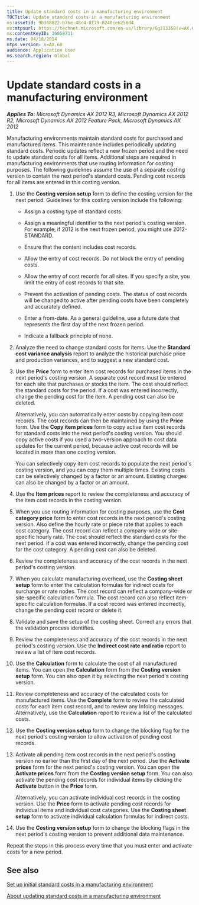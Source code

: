 ```yaml
---
title: Update standard costs in a manufacturing environment
TOCTitle: Update standard costs in a manufacturing environment
ms:assetid: 9b368822-b76e-48c4-8f79-8240ce6258d4
ms:mtpsurl: https://technet.microsoft.com/en-us/library/Gg213358(v=AX.60)
ms:contentKeyID: 36058711
ms.date: 04/18/2014
mtps_version: v=AX.60
audience: Application User
ms.search.region: Global
---
```


# Update standard costs in a manufacturing environment 


_**Applies To:** Microsoft Dynamics AX 2012 R3, Microsoft Dynamics AX 2012 R2, Microsoft Dynamics AX 2012 Feature Pack, Microsoft Dynamics AX 2012_

Manufacturing environments maintain standard costs for purchased and manufactured items. This maintenance includes periodically updating standard costs. Periodic updates reflect a new frozen period and the need to update standard costs for all items. Additional steps are required in manufacturing environments that use routing information for costing purposes. The following guidelines assume the use of a separate costing version to contain the next period's standard costs. Pending cost records for all items are entered in this costing version.

1.  Use the **Costing version setup** form to define the costing version for the next period. Guidelines for this costing version include the following:
    
      - Assign a costing type of standard costs.
    
      - Assign a meaningful identifier to the next period's costing version. For example, if 2012 is the next frozen period, you might use 2012-STANDARD.
    
      - Ensure that the content includes cost records.
    
      - Allow the entry of cost records. Do not block the entry of pending costs.
    
      - Allow the entry of cost records for all sites. If you specify a site, you limit the entry of cost records to that site.
    
      - Prevent the activation of pending costs. The status of cost records will be changed to active after pending costs have been completely and accurately defined.
    
      - Enter a from-date. As a general guideline, use a future date that represents the first day of the next frozen period.
    
      - Indicate a fallback principle of none.

2.  Analyze the need to change standard costs for items. Use the **Standard cost variance analysis** report to analyze the historical purchase price and production variances, and to suggest a new standard cost.

3.  Use the **Price** form to enter item cost records for purchased items in the next period's costing version. A separate cost record must be entered for each site that purchases or stocks the item. The cost should reflect the standard costs for the period. If a cost was entered incorrectly, change the pending cost for the item. A pending cost can also be deleted.
    
    Alternatively, you can automatically enter costs by copying item cost records. The cost records can then be maintained by using the **Price** form. Use the **Copy item prices** form to copy active item cost records for standard costs into the next period's costing version. You should copy active costs if you used a two-version approach to cost data updates for the current period, because active cost records will be located in more than one costing version.
    
    You can selectively copy item cost records to populate the next period's costing version, and you can copy them multiple times. Existing costs can be selectively changed by a factor or an amount. Existing charges can also be changed by a factor or an amount.

4.  Use the **Item prices** report to review the completeness and accuracy of the item cost records in the costing version.

5.  When you use routing information for costing purposes, use the **Cost category price** form to enter cost records in the next period's costing version. Also define the hourly rate or piece rate that applies to each cost category. The cost record can reflect a company-wide or site-specific hourly rate. The cost should reflect the standard costs for the next period. If a cost was entered incorrectly, change the pending cost for the cost category. A pending cost can also be deleted.

6.  Review the completeness and accuracy of the cost records in the next period's costing version.

7.  When you calculate manufacturing overhead, use the **Costing sheet setup** form to enter the calculation formulas for indirect costs for surcharge or rate nodes. The cost record can reflect a company-wide or site-specific calculation formula. The cost record can also reflect item-specific calculation formulas. If a cost record was entered incorrectly, change the pending cost record or delete it.

8.  Validate and save the setup of the costing sheet. Correct any errors that the validation process identifies.

9.  Review the completeness and accuracy of the cost records in the next period's costing version. Use the **Indirect cost rate and ratio** report to review a list of item cost records.

10. Use the **Calculation** form to calculate the cost of all manufactured items. You can open the **Calculation** form from the **Costing version setup** form. You can also open it by selecting the next period's costing version.

11. Review completeness and accuracy of the calculated costs for manufactured items. Use the **Complete** form to review the calculated costs for each item cost record, and to review any Infolog messages. Alternatively, use the **Calculation** report to review a list of the calculated costs.

12. Use the **Costing version setup** form to change the blocking flag for the next period's costing version to allow activation of pending cost records.

13. Activate all pending item cost records in the next period's costing version no earlier than the first day of the next period. Use the **Activate prices** form for the next period's costing version. You can open the **Activate prices** form from the **Costing version setup** form. You can also activate the pending cost records for individual items by clicking the **Activate** button in the **Price** form.
    
    Alternatively, you can activate individual cost records in the costing version. Use the **Price** form to activate pending cost records for individual items and individual cost categories. Use the **Costing sheet setup** form to activate individual calculation formulas for indirect costs.

14. Use the **Costing version setup** form to change the blocking flags in the next period's costing version to prevent additional data maintenance.

Repeat the steps in this process every time that you must enter and activate costs for a new period.

## See also

[Set up initial standard costs in a manufacturing environment](set-up-initial-standard-costs-in-a-manufacturing-environment.md)

[About updating standard costs in a manufacturing environment](about-updating-standard-costs-in-a-manufacturing-environment.md)

  


